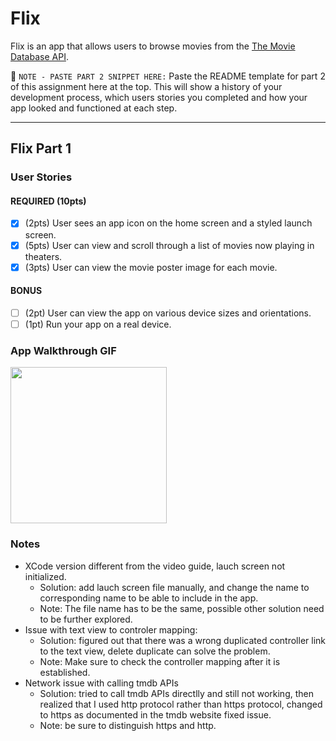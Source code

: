 # Flix

Flix is an app that allows users to browse movies from the [The Movie Database API](http://docs.themoviedb.apiary.io/#).

📝 `NOTE - PASTE PART 2 SNIPPET HERE:` Paste the README template for part 2 of this assignment here at the top. This will show a history of your development process, which users stories you completed and how your app looked and functioned at each step.

---

## Flix Part 1

### User Stories

#### REQUIRED (10pts)
- [x] (2pts) User sees an app icon on the home screen and a styled launch screen.
- [x] (5pts) User can view and scroll through a list of movies now playing in theaters.
- [x] (3pts) User can view the movie poster image for each movie.

#### BONUS
- [ ] (2pt) User can view the app on various device sizes and orientations.
- [ ] (1pt) Run your app on a real device.

### App Walkthrough GIF

<img src="https://github.com/mialsy/iOS_codepath_assignment1/blob/main/FlixDemo.gif" width=250><br>

### Notes
- XCode version different from the video guide, lauch screen not initialized.
  - Solution: add lauch screen file manually, and change the name to corresponding name to be able to include in the app.
  - Note: The file name has to be the same, possible other solution need to be further explored.
- Issue with text view to controler mapping:
  - Solution: figured out that there was a wrong duplicated controller link to the text view, delete duplicate can solve the problem.
  - Note: Make sure to check the controller mapping after it is established.
- Network issue with calling tmdb APIs
  - Solution: tried to call tmdb APIs directlly and still not working, then realized that I used http protocol rather than https protocol, changed to https as documented in the tmdb website fixed issue.
  - Note: be sure to distinguish https and http.

